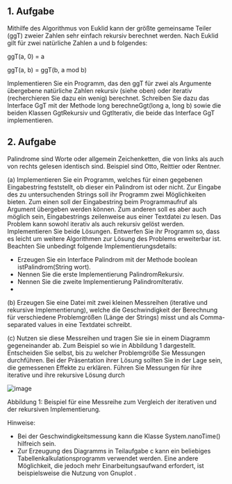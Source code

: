 ## 1. Aufgabe
Mithilfe des Algorithmus von Euklid kann der größte gemeinsame Teiler (ggT) zweier Zahlen sehr
einfach rekursiv berechnet werden. Nach Euklid gilt für zwei natürliche Zahlen a und b folgendes:

ggT(a, 0) = a

ggT(a, b) = ggT(b, a mod b)

Implementieren Sie ein Programm, das den ggT für zwei als Argumente übergebene natürliche
Zahlen rekursiv (siehe oben) oder iterativ (recherchieren Sie dazu ein wenig) berechnet. Schreiben
Sie dazu das Interface GgT mit der Methode long berechneGgt(long a, long b) sowie die beiden
Klassen GgtRekursiv und GgtIterativ, die beide das Interface GgT implementieren.

## 2. Aufgabe
Palindrome sind Worte oder allgemein Zeichenketten, die von links als auch von rechts gelesen
identisch sind. Beispiel sind Otto, Reittier oder Rentner.

(a) Implementieren Sie ein Programm, welches für einen gegebenen Eingabestring feststellt, ob
dieser ein Palindrom ist oder nicht. Zur Eingabe des zu untersuchenden Strings soll ihr Programm zwei Möglichkeiten bieten. Zum einen soll der Eingabestring beim Programmaufruf als
Argument übergeben werden können. Zum anderen soll es aber auch möglich sein, Eingabestrings zeilenweise aus einer Textdatei zu lesen.
Das Problem kann sowohl iterativ als auch rekursiv gelöst werden. Implementieren Sie beide
Lösungen. Entwerfen Sie ihr Programm so, dass es leicht um weitere Algorithmen zur Lösung
des Problems erweiterbar ist.
Beachten Sie unbedingt folgende Implementierungsdetails:
- Erzeugen Sie ein Interface Palindrom mit der Methode boolean istPalindrom(String wort).
- Nennen Sie die erste Implementierung PalindromRekursiv.
- Nennen Sie die zweite Implementierung PalindromIterativ.
- 
(b) Erzeugen Sie eine Datei mit zwei kleinen Messreihen (iterative und rekursive Implementierung),
welche die Geschwindigkeit der Berechnung für verschiedene Problemgrößen (Länge der
Strings) misst und als Comma-separated values in eine Textdatei schreibt.

(c) Nutzen sie diese Messreihen und tragen Sie sie in einem Diagramm gegeneinander ab. Zum
Beispiel so wie in Abbildung 1 dargestellt. Entscheiden Sie selbst, bis zu welcher Problemgröße Sie Messungen durchführen. Bei der Präsentation ihrer Lösung sollten Sie in der Lage
sein, die gemessenen Effekte zu erklären. Führen Sie Messungen für ihre iterative und ihre
rekursive Lösung durch

![image](https://user-images.githubusercontent.com/69506130/124187103-95b0d400-dabd-11eb-834f-46522e7a3be1.png)

Abbildung 1: Beispiel für eine Messreihe zum Vergleich der iterativen und der rekursiven Implementierung.

Hinweise:
- Bei der Geschwindigkeitsmessung kann die Klasse System.nanoTime() hilfreich sein.
- Zur Erzeugung des Diagramms in Teilaufgabe c kann ein beliebiges Tabellenkalkulationsprogramm verwendet werden. Eine andere Möglichkeit, die jedoch mehr Einarbeitungsaufwand
erfordert, ist beispielsweise die Nutzung von Gnuplot .
